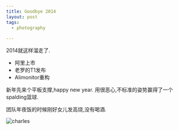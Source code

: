 ```yaml
---
title: Goodbye 2014
layout: post
tags:
  - photography
  
---
```


2014就这样溜走了.

- 阿里上市
- 老罗的T1发布
- Alimonitor重构


新年先来个平板支撑,happy new year.
用很恶心,不标准的姿势赢得了一个spalding篮球.

团队年夜饭的时候刚好女儿发高烧,没有喝酒.


![charles](http://chengchao.name/resource-container/image/goodbye-2014.jpg)